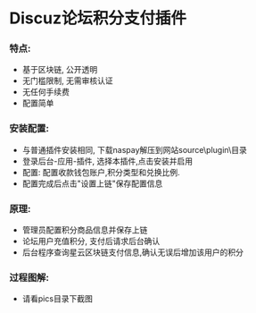 # Discuz论坛积分支付插件
### 特点:
* 基于区块链, 公开透明
* 无门槛限制, 无需审核认证
* 无任何手续费
* 配置简单

### 安装配置:
* 与普通插件安装相同, 下载naspay解压到网站source\plugin\目录
* 登录后台-应用-插件, 选择本插件,点击安装并启用
* 配置: 配置收款钱包账户,积分类型和兑换比例.
* 配置完成后点击"设置上链"保存配置信息


### 原理:
* 管理员配置积分商品信息并保存上链
* 论坛用户充值积分, 支付后请求后台确认
* 后台程序查询星云区块链支付信息,确认无误后增加该用户的积分


### 过程图解:
* 请看pics目录下截图
